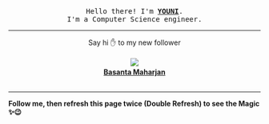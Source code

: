 
<p align='center'>
<samp>
Hello there! I'm <b><a rel='nofollow noopener noreferrer' target='_blank' href='https://github.com/abdelyouni'>YOUNI</a></b>.
<br>I'm a Computer Science engineer.
</samp>
</p>
<hr>
<p align='center'>
<span>Say hi ✋ to my new follower </span></br></br>
<img src='https://avatars1.githubusercontent.com/u/9720922?s=100&amp;v=4'><img src='https://maisonpizza.com/github/abdelyouni/1609926898_img.png' width='1' height='1'><b></br>
<a rel='nofollow noopener noreferrer' target='_blank' href='https://github.com/Basanta78'>Basanta Maharjan</a></b></br></br>
</p>
<hr>
<b>Follow me, then refresh this page twice (Double Refresh) to see the Magic ✨😉</b> 